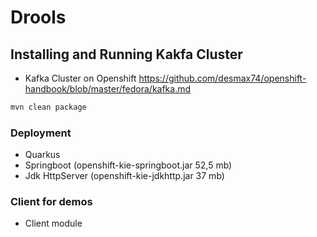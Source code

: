 # Drools 

## Installing and Running Kakfa Cluster
- Kafka Cluster on Openshift
https://github.com/desmax74/openshift-handbook/blob/master/fedora/kafka.md

```sh
mvn clean package
```
### Deployment

- Quarkus
- Springboot     (openshift-kie-springboot.jar 52,5 mb)
- Jdk HttpServer (openshift-kie-jdkhttp.jar 37 mb)

### Client for demos
- Client module 
